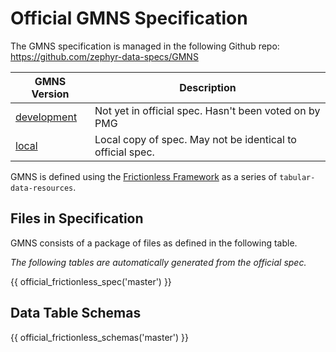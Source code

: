 # Official GMNS Specification

The GMNS specification is managed in the following Github repo: <https://github.com/zephyr-data-specs/GMNS>

| **GMNS Version** | **Description** |
| ----- | ----- |
| [development](spec-versions/development.md) | Not yet in official spec. Hasn't been voted on by PMG |
| [local](spec-versions/local.md) | Local copy of spec. May not be identical to official spec. |

GMNS is defined using the [Frictionless Framework](https://specs.frictionlessdata.io/#data-package-specs-suite) as a series of `tabular-data-resources`.

## Files in Specification

GMNS consists of a package of files as defined in the following table.

*The following tables are automatically generated from the official spec.*

{{ official_frictionless_spec('master') }}

## Data Table Schemas

{{ official_frictionless_schemas('master') }}